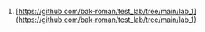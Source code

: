 1. [https://github.com/bak-roman/test_lab/tree/main/lab_1](https://github.com/bak-roman/test_lab/tree/main/lab_1)
